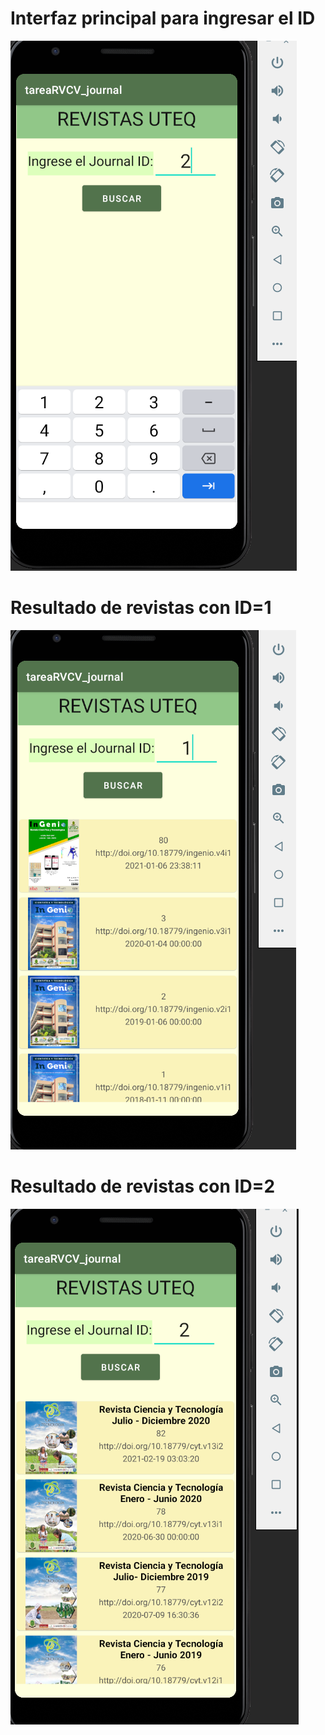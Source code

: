 # Interfaz principal para ingresar el ID
![img](https://github.com/dsolanoc/MichelleSolanoRecyclerView/blob/main/tareaRVCV_journal/img_evidenciasRVCV/InterfazIngresoJournalIDBuscar.PNG)
# Resultado de revistas con ID=1
![img](https://github.com/dsolanoc/MichelleSolanoRecyclerView/blob/main/tareaRVCV_journal/img_evidenciasRVCV/ResultadoRVCV_ID1.PNG)
# Resultado de revistas con ID=2
![img](https://github.com/dsolanoc/MichelleSolanoRecyclerView/blob/main/tareaRVCV_journal/img_evidenciasRVCV/ResultadoRVCV_ID2.PNG)

